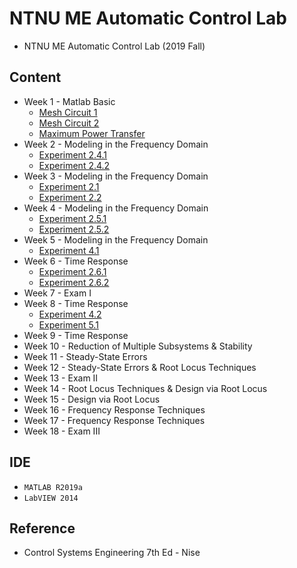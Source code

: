 # NTNU ME Automatic Control Lab
* NTNU ME Automatic Control Lab (2019 Fall)
## Content
* Week 1 - Matlab Basic
  * [Mesh Circuit 1](Week%201/Mesh%20Circuit%201/README.md)
  * [Mesh Circuit 2](Week%201/Mesh%20Circuit%202/README.md)
  * [Maximum Power Transfer](Week%201/Maximum%20Power%20Transfer/README.md)
* Week 2 - Modeling in the Frequency Domain
  * [Experiment 2.4.1](Week%202/Experiment%202-4-1/README.md)
  * [Experiment 2.4.2](Week%202/Experiment%202-4-2/README.md)
* Week 3 - Modeling in the Frequency Domain
  * [Experiment 2.1](Week%203/Experiment-2-1/README.md)
  * [Experiment 2.2](Week%203/Experiment-2-2/README.md)
* Week 4 - Modeling in the Frequency Domain
  * [Experiment 2.5.1](Week%204/Experiment-2-5-1/README.md)
  * [Experiment 2.5.2](Week%204/Experiment-2-5-2/README.md)
* Week 5 - Modeling in the Frequency Domain
  * [Experiment 4.1](Week%205/Experiment-4-1/README.md)
* Week 6 - Time Response
  * [Experiment 2.6.1](Week%206/Experiment-2-6-1/README.md)
  * [Experiment 2.6.2](Week%206/Experiment-2-6-2/README.md)
* Week 7 - Exam I
* Week 8 - Time Response
  * [Experiment 4.2](Week%208/Experiment-4-2/README.md)
  * [Experiment 5.1](Week%208/Experiment-5-1/README.md)
* Week 9 - Time Response
* Week 10 - Reduction of Multiple Subsystems & Stability 
* Week 11 - Steady-State Errors 
* Week 12 - Steady-State Errors & Root Locus Techniques
* Week 13 - Exam II
* Week 14 - Root Locus Techniques & Design via Root Locus
* Week 15 - Design via Root Locus 
* Week 16 - Frequency Response Techniques 
* Week 17 - Frequency Response Techniques 
* Week 18 - Exam III

## IDE
* `MATLAB R2019a`
* `LabVIEW 2014`

## Reference
* Control Systems Engineering 7th Ed - Nise

